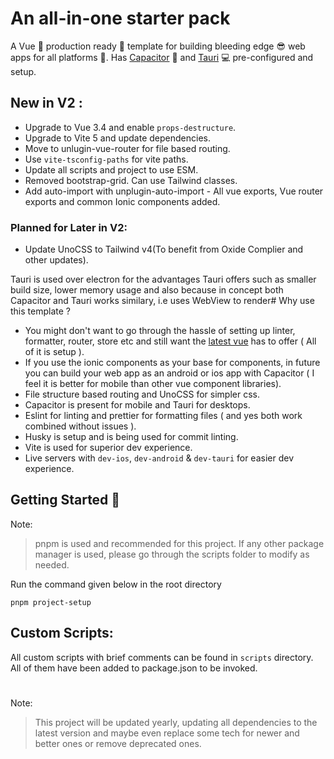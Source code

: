 # An all-in-one starter pack

A Vue 💚 production ready 🤩 template for building bleeding edge 😎 web apps for all platforms 🌟. Has [Capacitor](https://capacitorjs.com) 📱 and [Tauri](https://tauri.app) 💻 pre-configured and setup.

## New in V2 :

-   Upgrade to Vue 3.4 and enable `props-destructure`.
-   Upgrade to Vite 5 and update dependencies.
-   Move to unlugin-vue-router for file based routing.
-   Use `vite-tsconfig-paths` for vite paths.
-   Update all scripts and project to use ESM.
-   Removed bootstrap-grid. Can use Tailwind classes.
-   Add auto-import with unplugin-auto-import - All vue exports, Vue router exports and common Ionic components added.

### Planned for Later in V2:

-   Update UnoCSS to Tailwind v4(To benefit from Oxide Complier and other updates).

Tauri is used over electron for the advantages Tauri offers such as smaller build size, lower memory usage and also because in concept both Capacitor and Tauri works similary, i.e uses WebView to render# Why use this template ?

-   You might don't want to go through the hassle of setting up linter, formatter, router, store etc and still want the [latest vue](https://twitter.com/youyuxi/status/1464058813649088516?lang=en) has to offer ( All of it is setup ).
-   If you use the ionic components as your base for components, in future you can build your web app as an android or ios app with Capacitor ( I feel it is better for mobile than other vue component libraries).
-   File structure based routing and UnoCSS for simpler css.
-   Capacitor is present for mobile and Tauri for desktops.
-   Eslint for linting and prettier for formatting files ( and yes both work combined without issues ).
-   Husky is setup and is being used for commit linting.
-   Vite is used for superior dev experience.
-   Live servers with `dev-ios`, `dev-android` & `dev-tauri` for easier dev experience.

###

## Getting Started 🤩

Note:

> pnpm is used and recommended for this project. If any other package manager is used, please go through the scripts folder to modify as needed.

Run the command given below in the root directory

```
pnpm project-setup
```

##

## Custom Scripts:

All custom scripts with brief comments can be found in `scripts` directory. All of them have been added to package.json to be invoked.

#

Note:

> This project will be updated yearly, updating all dependencies to the latest version and maybe even replace some tech for newer and better ones or remove deprecated ones.
